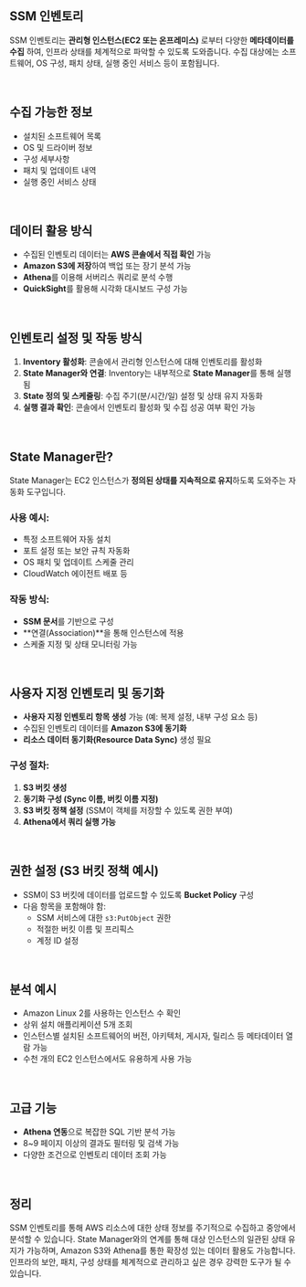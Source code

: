 ## SSM 인벤토리

SSM 인벤토리는 **관리형 인스턴스(EC2 또는 온프레미스)** 로부터 다양한 **메타데이터를 수집** 하여, 인프라 상태를 체계적으로 파악할 수 있도록 도와줍니다. 수집 대상에는 소프트웨어, OS 구성, 패치 상태, 실행 중인 서비스 등이 포함됩니다.

<br>

## 수집 가능한 정보
- 설치된 소프트웨어 목록
- OS 및 드라이버 정보
- 구성 세부사항
- 패치 및 업데이트 내역
- 실행 중인 서비스 상태

<br>

## 데이터 활용 방식
- 수집된 인벤토리 데이터는 **AWS 콘솔에서 직접 확인** 가능
- **Amazon S3에 저장**하여 백업 또는 장기 분석 가능
- **Athena**를 이용해 서버리스 쿼리로 분석 수행
- **QuickSight**를 활용해 시각화 대시보드 구성 가능

<br>

## 인벤토리 설정 및 작동 방식
1. **Inventory 활성화**: 콘솔에서 관리형 인스턴스에 대해 인벤토리를 활성화
2. **State Manager와 연결**: Inventory는 내부적으로 **State Manager**를 통해 실행됨
3. **State 정의 및 스케줄링**: 수집 주기(분/시간/일) 설정 및 상태 유지 자동화
4. **실행 결과 확인**: 콘솔에서 인벤토리 활성화 및 수집 성공 여부 확인 가능

<br>

## State Manager란?
State Manager는 EC2 인스턴스가 **정의된 상태를 지속적으로 유지**하도록 도와주는 자동화 도구입니다.

### 사용 예시:
- 특정 소프트웨어 자동 설치
- 포트 설정 또는 보안 규칙 자동화
- OS 패치 및 업데이트 스케줄 관리
- CloudWatch 에이전트 배포 등

### 작동 방식:
- **SSM 문서**를 기반으로 구성
- **연결(Association)**을 통해 인스턴스에 적용
- 스케줄 지정 및 상태 모니터링 가능

<br>

## 사용자 지정 인벤토리 및 동기화
- **사용자 지정 인벤토리 항목 생성** 가능 (예: 복제 설정, 내부 구성 요소 등)
- 수집된 인벤토리 데이터를 **Amazon S3에 동기화**
- **리소스 데이터 동기화(Resource Data Sync)** 생성 필요

### 구성 절차:
1. **S3 버킷 생성**
2. **동기화 구성 (Sync 이름, 버킷 이름 지정)**
3. **S3 버킷 정책 설정** (SSM이 객체를 저장할 수 있도록 권한 부여)
4. **Athena에서 쿼리 실행 가능**

<br>

## 권한 설정 (S3 버킷 정책 예시)
- SSM이 S3 버킷에 데이터를 업로드할 수 있도록 **Bucket Policy** 구성
- 다음 항목을 포함해야 함:
  - SSM 서비스에 대한 `s3:PutObject` 권한
  - 적절한 버킷 이름 및 프리픽스
  - 계정 ID 설정

<br>

## 분석 예시
- Amazon Linux 2를 사용하는 인스턴스 수 확인
- 상위 설치 애플리케이션 5개 조회
- 인스턴스별 설치된 소프트웨어의 버전, 아키텍처, 게시자, 릴리스 등 메타데이터 열람 가능
- 수천 개의 EC2 인스턴스에서도 유용하게 사용 가능

<br>

## 고급 기능
- **Athena 연동**으로 복잡한 SQL 기반 분석 가능
- 8~9 페이지 이상의 결과도 필터링 및 검색 가능
- 다양한 조건으로 인벤토리 데이터 조회 가능

<br>

## 정리
SSM 인벤토리를 통해 AWS 리소스에 대한 상태 정보를 주기적으로 수집하고 중앙에서 분석할 수 있습니다. State Manager와의 연계를 통해 대상 인스턴스의 일관된 상태 유지가 가능하며, Amazon S3와 Athena를 통한 확장성 있는 데이터 활용도 가능합니다. 인프라의 보안, 패치, 구성 상태를 체계적으로 관리하고 싶은 경우 강력한 도구가 될 수 있습니다.